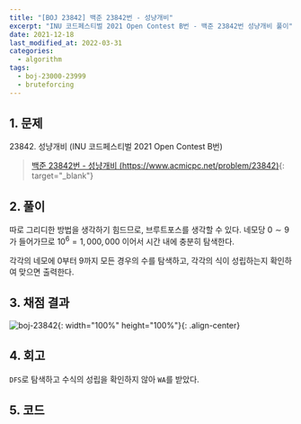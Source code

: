 ```yaml
---
title: "[BOJ 23842] 백준 23842번 - 성냥개비"
excerpt: "INU 코드페스티벌 2021 Open Contest B번 - 백준 23842번 성냥개비 풀이"
date: 2021-12-18
last_modified_at: 2022-03-31
categories:
  - algorithm
tags:
  - boj-23000-23999
  - bruteforcing
---
```


## 1. 문제
$23842$. 성냥개비 (INU 코드페스티벌 2021 Open Contest B번)

> [백준 23842번 - 성냥개비 (https://www.acmicpc.net/problem/23842)](https://www.acmicpc.net/problem/23842){: target="_blank"}

## 2. 풀이

따로 그리디한 방법을 생각하기 힘드므로, 브루트포스를 생각할 수 있다. 네모당 $0\sim 9$가 들어가므로 $10^6=1,000,000$ 이어서 시간 내에 충분히 탐색한다. 

각각의 네모에 $0$부터 $9$까지 모든 경우의 수를 탐색하고, 각각의 식이 성립하는지 확인하여 맞으면 출력한다.

## 3. 채점 결과

![boj-23842](https://user-images.githubusercontent.com/30232837/160956511-d2bbe3ce-b3ee-4bc7-8a86-c1af37aedbba.png "boj-23842"){: width="100%" height="100%"}{: .align-center}

## 4. 회고

`DFS`로 탐색하고 수식의 성립을 확인하지 않아 `WA`를 받았다.

## 5. 코드

<script src="https://gist.github.com/BurningFalls/a76dde0c71c3654fdf9406a21f2fadb1.js"></script>